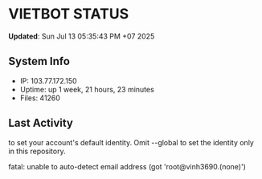 # VIETBOT STATUS
**Updated**: Sun Jul 13 05:35:43 PM +07 2025

## System Info
- IP: 103.77.172.150
- Uptime: up 1 week, 21 hours, 23 minutes
- Files: 41260

## Last Activity

to set your account's default identity.
Omit --global to set the identity only in this repository.

fatal: unable to auto-detect email address (got 'root@vinh3690.(none)')
